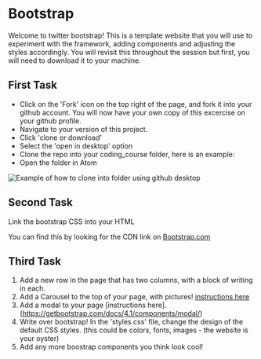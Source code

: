 # Bootstrap

Welcome to twitter bootstrap! This is a template website that you will use to experiment with the framework, adding components and adjusting the styles accordingly. You will revisit this throughout the session but first, you will need to download it to your machine.

## First Task
- Click on the 'Fork' icon on the top right of the page, and fork it into your github account.
You will now have your own copy of this excercise on your github profile.
- Navigate to your version of this project.
- Click 'clone or download'
- Select the 'open in desktop' option
- Clone the repo into your coding_course folder, here is an example:
- Open the folder in Atom

![Example of how to clone into folder using github desktop](./images/clone-in-desktop-example.png)


## Second Task
Link the bootstrap CSS into your HTML

You can find this by looking for the CDN link on [Bootstrap.com](https://getbootstrap.com/docs/4.1/getting-started/introduction/)


## Third Task

1. Add a new row in the page that has two columns, with a block of writing in each.
2. Add a Carousel to the top of your page, with pictures! [instructions here](https://getbootstrap.com/docs/4.1/components/carousel/)
3. Add a modal to your page [instructions here].(https://getbootstrap.com/docs/4.1/components/modal/)
4. Write over bootstrap! In the 'styles.css' file, change the design of the default CSS styles. (this could be colors, fonts, images - the website is your oyster)
5. Add any more boostrap components you think look cool!
